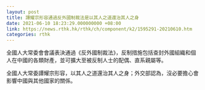 ```yaml
---
layout: post
title: 譚耀宗形容通過反外國制裁法是以其人之道還治其人之身
date: 2021-06-10 18:23:29.000000000 +08:00
link: https://news.rthk.hk/rthk/ch/component/k2/1595291-20210610.htm
categories: rthk
---
```


全國人大常委會會議表決通過《反外國制裁法》，反制措施包括查封外國組織和個人在中國的各類財產，並可擴大至被反制人士的配偶、直系親屬等。

全國人大常委譚耀宗形容，以其人之道還治其人之身；外交部認為，沒必要擔心會影響中國與其他國家的關係。
